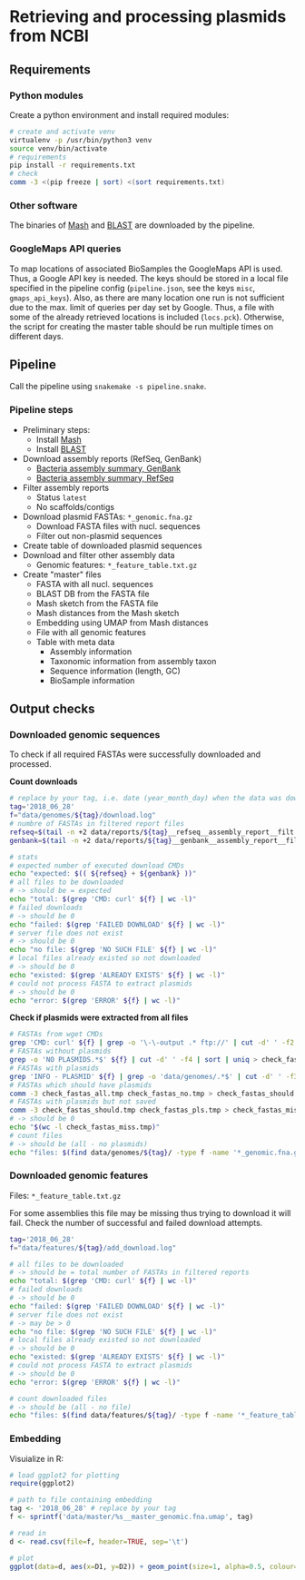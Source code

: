 # Retrieving and processing plasmids from NCBI

## Requirements

### Python modules
Create a python environment and install required modules:

```bash
# create and activate venv
virtualenv -p /usr/bin/python3 venv
source venv/bin/activate
# requirements
pip install -r requirements.txt
# check
comm -3 <(pip freeze | sort) <(sort requirements.txt)
```

### Other software

The binaries of [Mash](https://github.com/marbl/Mash) and [BLAST](https://blast.ncbi.nlm.nih.gov/Blast.cgi) are downloaded by the pipeline.

### GoogleMaps API queries

To map locations of associated BioSamples the GoogleMaps API is used.
Thus, a Google API key is needed.
The keys should be stored in a local file specified in the pipeline config
(`pipeline.json`, see the keys `misc`, `gmaps_api_keys`).
Also, as there are many location one run is not sufficient
due to the max. limit of queries per day set by Google.
Thus, a file with some of the already retrieved locations is included (`locs.pck`).
Otherwise, the script for creating the master table should be run multiple times on different days.

## Pipeline

Call the pipeline using `snakemake -s pipeline.snake`.

### Pipeline steps

- Preliminary steps:
    - Install [Mash](https://github.com/marbl/Mash)
    - Install [BLAST](https://blast.ncbi.nlm.nih.gov/Blast.cgi)
- Download assembly reports (RefSeq, GenBank)
    - [Bacteria assembly summary, GenBank](ftp://ftp.ncbi.nlm.nih.gov/genomes/genbank/bacteria/assembly_summary.txt)
    - [Bacteria assembly summary, RefSeq](ftp://ftp.ncbi.nlm.nih.gov/genomes/refseq/bacteria/assembly_summary.txt)
- Filter assembly reports
    - Status `latest`
    - No scaffolds/contigs
- Download plasmid FASTAs: `*_genomic.fna.gz`
    - Download FASTA files with nucl. sequences
    - Filter out non-plasmid sequences
- Create table of downloaded plasmid sequences
- Download and filter other assembly data
    - Genomic features: `*_feature_table.txt.gz`
- Create "master" files
    - FASTA with all nucl. sequences
    - BLAST DB from the FASTA file
    - Mash sketch from the FASTA file
    - Mash distances from the Mash sketch
    - Embedding using UMAP from Mash distances
    - File with all genomic features
    - Table with meta data
        - Assembly information
        - Taxonomic information from assembly taxon
        - Sequence information (length, GC)
        - BioSample information

## Output checks

### Downloaded genomic sequences
To check if all required FASTAs were successfully downloaded and processed.

**Count downloads**
```bash
# replace by your tag, i.e. date (year_month_day) when the data was downloaded
tag='2018_06_28'
f="data/genomes/${tag}/download.log"
# numbre of FASTAs in filtered report files
refseq=$(tail -n +2 data/reports/${tag}__refseq__assembly_report__filt.tsv | wc -l)
genbank=$(tail -n +2 data/reports/${tag}__genbank__assembly_report__filt.tsv | wc -l)

# stats
# expected number of executed download CMDs
echo "expected: $(( ${refseq} + ${genbank} ))"
# all files to be downloaded
# -> should be = expected
echo "total: $(grep 'CMD: curl' ${f} | wc -l)"
# failed downloads
# -> should be 0
echo "failed: $(grep 'FAILED DOWNLOAD' ${f} | wc -l)"
# server file does not exist
# -> should be 0
echo "no file: $(grep 'NO SUCH FILE' ${f} | wc -l)"
# local files already existed so not downloaded
# -> should be 0
echo "existed: $(grep 'ALREADY EXISTS' ${f} | wc -l)"
# could not process FASTA to extract plasmids
# -> should be 0
echo "error: $(grep 'ERROR' ${f} | wc -l)"
```

**Check if plasmids were extracted from all files**
```bash
# FASTAs from wget CMDs
grep 'CMD: curl' ${f} | grep -o '\-\-output .* ftp://' | cut -d' ' -f2 | sort | uniq > check_fastas_all.tmp
# FASTAs without plasmids
grep -o 'NO PLASMIDS.*$' ${f} | cut -d' ' -f4 | sort | uniq > check_fastas_no.tmp
# FASTAs with plasmids
grep 'INFO - PLASMID' ${f} | grep -o 'data/genomes/.*$' | cut -d' ' -f3 | sort | uniq > check_fastas_pls.tmp
# FASTAs which should have plasmids
comm -3 check_fastas_all.tmp check_fastas_no.tmp > check_fastas_should.tmp
# FASTAs with plasmids but not saved
comm -3 check_fastas_should.tmp check_fastas_pls.tmp > check_fastas_miss.tmp
# -> should be 0
echo "$(wc -l check_fastas_miss.tmp)"
# count files
# -> should be (all - no plasmids)
echo "files: $(find data/genomes/${tag}/ -type f -name '*_genomic.fna.gz' | wc -l)"
```

### Downloaded genomic features
Files: `*_feature_table.txt.gz`

For some assemblies this file may be missing thus trying to download it will fail.
Check the number of successful and failed download attempts.

```bash
tag='2018_06_28'
f="data/features/${tag}/add_download.log"

# all files to be downloaded
# -> should be = total number of FASTAs in filtered reports
echo "total: $(grep 'CMD: curl' ${f} | wc -l)"
# failed downloads
# -> should be 0
echo "failed: $(grep 'FAILED DOWNLOAD' ${f} | wc -l)"
# server file does not exist
# -> may be > 0
echo "no file: $(grep 'NO SUCH FILE' ${f} | wc -l)"
# local files already existed so not downloaded
# -> should be 0
echo "existed: $(grep 'ALREADY EXISTS' ${f} | wc -l)"
# could not process FASTA to extract plasmids
# -> should be 0
echo "error: $(grep 'ERROR' ${f} | wc -l)"

# count downloaded files
# -> should be (all - no file)
echo "files: $(find data/features/${tag}/ -type f -name '*_feature_table.txt.gz' | wc -l)"
```

### Embedding
Visuialize in R:

```R
# load ggplot2 for plotting
require(ggplot2)

# path to file containing embedding
tag <- '2018_06_28' # replace by your tag
f <- sprintf('data/master/%s__master_genomic.fna.umap', tag)

# read in
d <- read.csv(file=f, header=TRUE, sep='\t')

# plot
ggplot(data=d, aes(x=D1, y=D2)) + geom_point(size=1, alpha=0.5, colour='white', fill='#3399FF', shape=21) + theme_bw()
```
